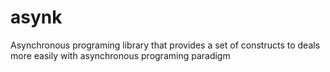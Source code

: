 asynk
=======

Asynchronous programing library that provides a set of constructs to deals more easily with asynchronous programing paradigm
